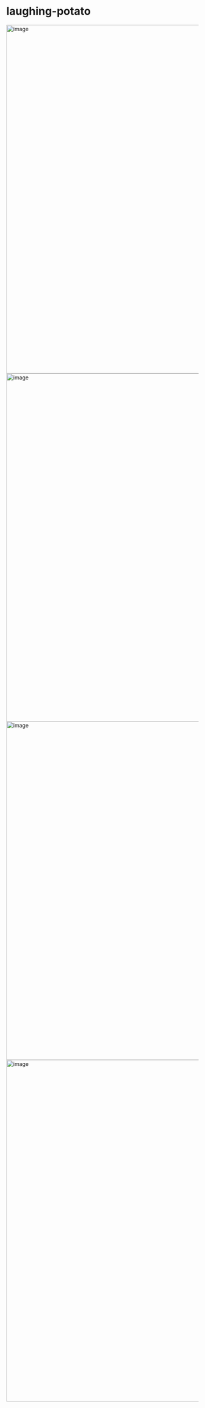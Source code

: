 # laughing-potato

<img width="1919" height="913" alt="image" src="https://github.com/user-attachments/assets/86395623-0606-48e8-b877-090e7121ce58" />

<img width="1919" height="911" alt="image" src="https://github.com/user-attachments/assets/1997c1f6-79c5-4cc5-8ecd-365e32180c53" />

<img width="1060" height="887" alt="image" src="https://github.com/user-attachments/assets/a329c7e9-7c91-4571-9b2a-46e6ab311f7b" />

<img width="830" height="895" alt="image" src="https://github.com/user-attachments/assets/3059c2c8-02e5-427d-a721-7e3bc221cf03" />
